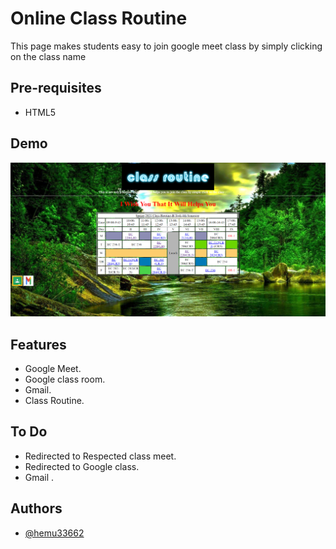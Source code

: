 Online Class Routine 
===================================

This page makes students easy to join google meet class by simply clicking on the class name


Pre-requisites
--------------

- HTML5

## Demo

![How it Looks](CLass_demo.png)



## Features

- Google Meet.
- Google class room.
- Gmail.
- Class Routine.



## To Do

- Redirected to Respected class meet.
- Redirected to Google class.
- Gmail .

## Authors

- [@hemu33662](https://github.com/hemu33662)
